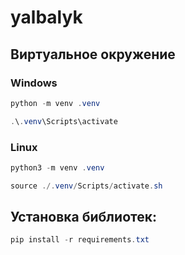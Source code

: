 # yalbalyk

## Виртуальное окружение

### Windows

```powershell
python -m venv .venv
```

```powershell
.\.venv\Scripts\activate
```

### Linux

```powershell
python3 -m venv .venv
```

```powershell
source ./.venv/Scripts/activate.sh
```

## Установка библиотек:

```powershell
pip install -r requirements.txt
```
